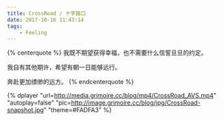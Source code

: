```yaml
---
title: CrossRoad / 十字路口
date: 2017-10-16 11:43:14
tags: 
    - Feeling
---
```

{% centerquote %}
我既不期望获得幸福，也不需要什么信誓旦旦的约定。

我自有其他期许，希望有朝一日能够远行。

奔赴更加缥缈的远方。
{% endcenterquote %}

{% dplayer "url=http://media.grimoire.cc/blog/mp4/CrossRoad_AVS.mp4"  "autoplay=false" "pic=http://image.grimoire.cc/blog/jpg/CrossRoad-snapshot.jpg" "theme=#FADFA3" %}